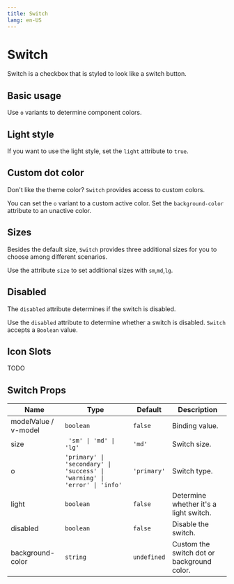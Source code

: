```yaml
---
title: Switch
lang: en-US
---
```


# Switch

Switch is a checkbox that is styled to look like a switch button.

## Basic usage

Use `o` variants to determine component colors.

<demo src="../example/switch/basic.vue"></demo>

## Light style

If you want to use the light style, set the `light` attribute to `true`.

<demo src="../example/switch/light.vue"></demo>

## Custom dot color

Don't like the theme color? `Switch` provides access to custom colors.

You can set the `o` variant to a custom active color. Set the `background-color` attribute to an unactive color.

<demo src="../example/switch/customColor.vue"></demo>

## Sizes

Besides the default size, `Switch` provides three additional sizes for you to choose among different scenarios.

Use the attribute `size` to set additional sizes with `sm`,`md`,`lg`.

<demo src="../example/switch/size.vue"></demo>

## Disabled

The `disabled` attribute determines if the switch is disabled.

Use the `disabled` attribute to determine whether a switch is disabled. `Switch` accepts a `Boolean` value.

<demo src="../example/switch/disabled.vue"></demo>

## Icon Slots

TODO

## Switch Props

| Name | Type | Default | Description |
| --- | --- | --- | --- |
| modelValue / v-model | `boolean` | `false` | Binding value. |
| size | ` 'sm' \| 'md' \| 'lg'` | `'md'` | Switch size. |
| o | `'primary' \| 'secondary' \| 'success' \| 'warning' \| 'error' \| 'info'` | `'primary'` | Switch type. |
| light | `boolean` | `false` | Determine whether it's a light switch.     | boolean |
| disabled | `boolean` | `false` | Disable the switch. |
| background-color | `string` | `undefined` | Custom the switch dot or background color. |


